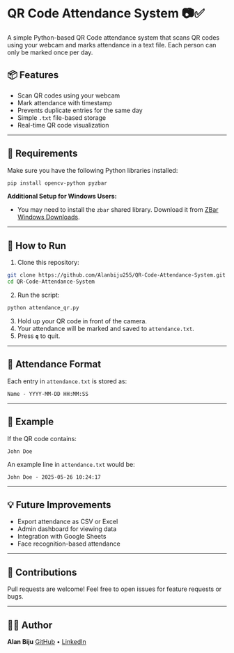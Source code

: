 
# QR Code Attendance System 📷✅

A simple Python-based QR Code attendance system that scans QR codes using your webcam and marks attendance in a text file. Each person can only be marked once per day.

## 📦 Features

- Scan QR codes using your webcam
- Mark attendance with timestamp
- Prevents duplicate entries for the same day
- Simple `.txt` file-based storage
- Real-time QR code visualization

---

## 🔧 Requirements

Make sure you have the following Python libraries installed:

```bash
pip install opencv-python pyzbar
````

**Additional Setup for Windows Users:**

* You may need to install the `zbar` shared library. Download it from [ZBar Windows Downloads](https://github.com/NaturalHistoryMuseum/pyzbar#windows).

---

## 🚀 How to Run

1. Clone this repository:

```bash
git clone https://github.com/Alanbiju255/QR-Code-Attendance-System.git
cd QR-Code-Attendance-System
```

2. Run the script:

```bash
python attendance_qr.py
```

3. Hold up your QR code in front of the camera.
4. Your attendance will be marked and saved to `attendance.txt`.
5. Press **`q`** to quit.

---

## 📝 Attendance Format

Each entry in `attendance.txt` is stored as:

```
Name - YYYY-MM-DD HH:MM:SS
```

---

## 📌 Example

If the QR code contains:

```
John Doe
```

An example line in `attendance.txt` would be:

```
John Doe - 2025-05-26 10:24:17
```

---

## 💡 Future Improvements

* Export attendance as CSV or Excel
* Admin dashboard for viewing data
* Integration with Google Sheets
* Face recognition-based attendance

---

## 🤝 Contributions

Pull requests are welcome! Feel free to open issues for feature requests or bugs.

---

## 👨‍💻 Author

**Alan Biju**
[GitHub]() • [LinkedIn]()

``` 
